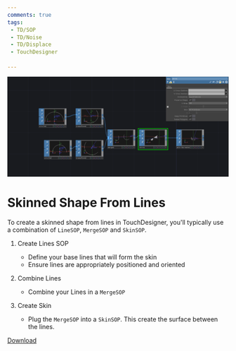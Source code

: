 ```yaml
---
comments: true
tags:
 - TD/SOP
 - TD/Noise
 - TD/Displace
 - TouchDesigner

---
```


![Displace SOP Only in XY](./img/SkinnedShapeFromLines.png)
# Skinned Shape From Lines
To create a skinned shape from lines in TouchDesigner, you'll typically use a combination of `LineSOP`, `MergeSOP` and `SkinSOP`.

1. Create Lines SOP
   - Define your base lines that will form the skin
   - Ensure lines are appropriately positioned and oriented

2. Combine Lines
   - Combine your Lines in a `MergeSOP`

3. Create Skin
   - Plug the `MergeSOP` into a `SkinSOP`. This create the surface between the lines.

[Download](./files/SkinnedShapeFromLines.tox)    

